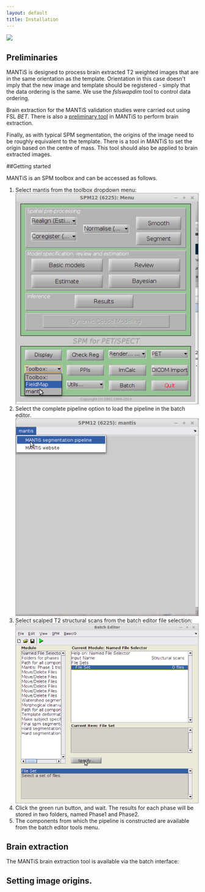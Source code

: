 ```yaml
---
layout: default
title: Installation
---
```


<section role="banner">
  <img src="{{ site.baseurl }}{{ post.url }}/img/banner.jpg" />
</section>

## Preliminaries

MANTiS is designed to process brain extracted T2 weighted images that are in the same orientation
as the template. Orientation in this case doesn't imply that the new image and template
should be registered - simply that the data ordering is the same. We use the _fslswapdim_ tool
to control data ordering.

Brain extraction for the MANTiS validation studies were carried out using FSL _BET_. There
is also a [preliminary tool](#brain) in MANTiS to perform brain extraction.

Finally, as with typical SPM segmentation, the origins of the image need to be roughly equivalent
to the template. There is a tool in MANTiS to set the origin based on the centre of mass. This
tool should also be applied to brain extracted images.

##Getting started

MANTiS is an SPM toolbox and can be accessed as follows.

1. Select mantis from the toolbox dropdown menu:
![mantis from toolbox menu](https://github.com/DevelopmentalImagingMCRI/mantis/raw/master/Instructions/mantis_toolbox_menu.png)
1. Select the complete pipeline option to load the pipeline in the batch editor.
![mantis from local menu](https://github.com/DevelopmentalImagingMCRI/mantis/raw/master/Instructions/mantis_menu2.png)
1. Select scalped T2 structural scans from the batch editor file selection:
![mantis from batch](https://github.com/DevelopmentalImagingMCRI/mantis/raw/master/Instructions/mantis_file_selection.png)
1. Click the green run button, and wait. The results for each phase will be stored in two folders, named Phase1 and Phase2.
1. The components from which the pipeline is constructed are available from the batch editor tools menu.


## Brain extraction

The MANTiS brain extraction tool is available via the batch interface:

## Setting image origins.


